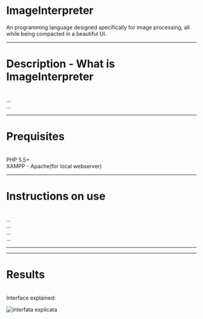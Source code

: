 # ImageInterpreter
An programming language designed specifically for image processing, all while being compacted in a beautiful UI.

--------------------------------------------------------------------------

# Description - What is ImageInterpreter
<br>...
<br>...

--------------------------------------------------------------------------

# Prequisites
<br>PHP 5.5+
<br>XAMPP - Apache(for local webserver)

--------------------------------------------------------------------------

# Instructions on use 
<br>...
<br>...
<br>...
<br>...


--------------------------------------------------------------------------
--------------------------------------------------------------------------

# Results 
<br> Interface explained:

![interfata explicata](https://imgur.com/zj70JEd)

